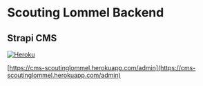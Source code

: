 # Scouting Lommel Backend
## Strapi CMS

[![Heroku](https://pyheroku-badge.herokuapp.com/?app=cms-scoutinglommel&style=flat)](https://cms-scoutinglommel.herokuapp.com/admin)

[https://cms-scoutinglommel.herokuapp.com/admin](https://cms-scoutinglommel.herokuapp.com/admin)


